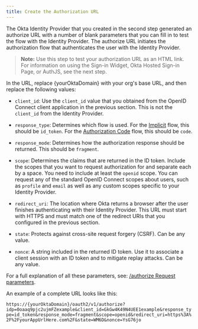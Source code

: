 ```yaml
---
title: Create the Authorization URL
---
```

The Okta Identity Provider that you created in the <GuideLink link="../configure-idp-in-okta">second step</GuideLink> generated an authorize URL with a number of blank parameters that you can fill in to test the flow with the Identity Provider. The authorize URL initiates the authorization flow that authenticates the user with the Identity Provider.

> **Note:** Use this step to test your authorization URL as an HTML link. For information on using the Sign-in Widget, Okta Hosted Sign-in Page, or AuthJS, see the <GuideLink link="../use-idp-to-sign-in">next step</GuideLink>. 

In the URL, replace {yourOktaDomain} with your org's base URL, and then replace the following values:

* `client_id`: Use the `client_id` value that you obtained from the OpenID Connect client application in the <GuideLink link="../create-app-in-okta">previous section</GuideLink>. This is not the `client_id` from the Identity Provider.

* `response_type`: Determines which flow is used. For the [Implicit](/docs/guides/implement-implicit/overview/) flow, this should be `id_token`. For the [Authorization Code](/docs/guides/implement-auth-code/overview/) flow, this should be `code`.

* `response_mode`: Determines how the authorization response should be returned. This should be `fragment`.

* `scope`: Determines the claims that are returned in the ID token. Include the scopes that you want to request authorization for and separate each by a space. You need to include at least the `openid` scope. You can request any of the standard OpenID Connect scopes about users, such as `profile` and `email` as well as any custom scopes specific to your Identity Provider.

* `redirect_uri`: The location where Okta returns a browser after the user finishes authenticating with their Identity Provider. This URL must start with HTTPS and must match one of the redirect URIs that you configured in the <GuideLink link="../create-app-in-okta">previous section</GuideLink>.

* `state`: Protects against cross-site request forgery (CSRF). Can be any value.

* `nonce`: A string included in the returned ID token. Use it to associate a client session with an ID token and to mitigate replay attacks. Can be any value.

For a full explanation of all these parameters, see: [/authorize Request parameters](/docs/reference/api/oidc/#request-parameters).

An example of a complete URL looks like this:

`https://{yourOktaDomain}/oauth2/v1/authorize?idp=0oaaq9pjc2ujmFZexample&client_id=GkGw4K49N4UEE1example&response_type=id_token&response_mode=fragment&scope=openid&redirect_uri=https%3A%2F%2FyourAppUrlHere.com%2F&state=WM6D&nonce=YsG76jo`

<NextSectionLink/>
